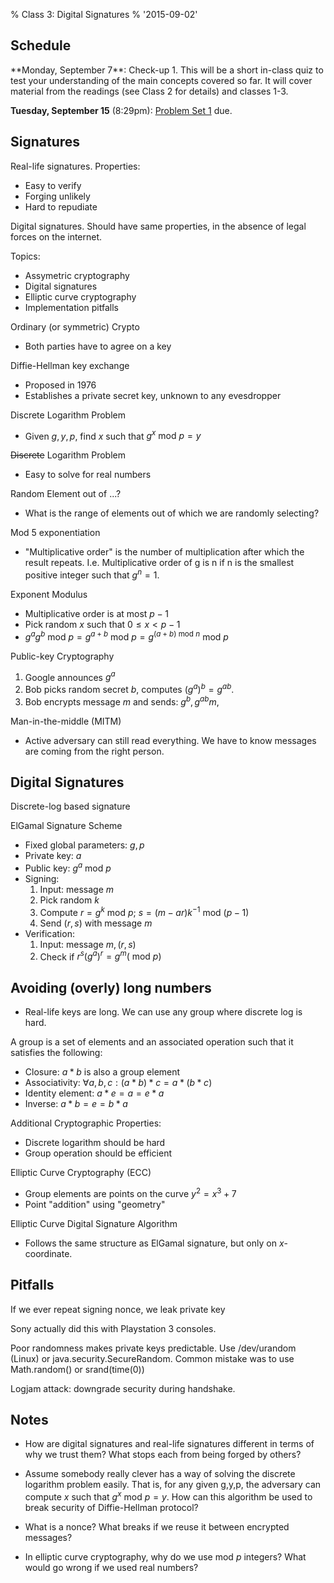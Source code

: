 % Class 3: Digital Signatures
% '2015-09-02'
## Schedule 

   <div class="todo">
**Monday, September 7**: Check-up 1.  This will be a short in-class quiz
  to test your understanding of the main concepts covered so far.  It
  will cover material from the readings (see Class 2 for details) and classes 1-3.

**Tuesday, September 15** (8:29pm): [Problem Set 1](http://www.bitcoin-class.org/ps/ps1) due.

   </div>
<!--more-->

## Signatures

Real-life signatures. Properties:

  * Easy to verify
  * Forging unlikely
  * Hard to repudiate

Digital signatures. Should have same properties, in the absence of legal forces on the internet.

Topics:

  * Assymetric cryptography
  * Digital signatures
  * Elliptic curve cryptography
  * Implementation pitfalls

Ordinary (or symmetric) Crypto

  * Both parties have to agree on a key

Diffie-Hellman key exchange

  * Proposed in 1976
  * Establishes a private secret key, unknown to any evesdropper

Discrete Logarithm Problem

  * Given $g,y,p$, find $x$ such that $g^x \text{ mod } p = y$

~~Discrete~~ Logarithm Problem

  * Easy to solve for real numbers

Random Element out of ...?

  * What is the range of elements out of which we are randomly selecting?

Mod 5 exponentiation

  * "Multiplicative order" is the number of multiplication after which the result repeats. I.e. Multiplicative order of g is n if n is the smallest positive integer such that $g^n=1$.

Exponent Modulus

  * Multiplicative order is at most $p-1$
  * Pick random $x$ such that $0 \le x < p-1$
  * $g^a g^ b \text{ mod } p = g^{a+b} \text{ mod } p = g^{(a+b) \text{ mod }n} \text{ mod } p$

Public-key Cryptography

  1. Google announces $g^a$
  2. Bob picks random secret $b$, computes $(g^a)^b=g^{ab}$.
  3. Bob encrypts message $m$ and sends: $g^b, g^{ab}m$,


Man-in-the-middle (MITM)

  * Active adversary can still read everything. We have to know messages are coming from the right person.


## Digital Signatures

Discrete-log based signature

ElGamal Signature Scheme

  * Fixed global parameters: $g,p$
  * Private key: $a$
  * Public key: $g^a \text{ mod } p$
  * Signing:
    1. Input: message $m$
    2. Pick random $k$
    3. Compute $r = g^k \text{ mod } p$;
               $s = (m-ar)k^{-1} \text{ mod } (p-1)$
    4. Send $(r,s)$ with message $m$
  * Verification:
    1. Input: message $m, (r,s)$
    2. Check if $r^s(g^a)^r = g^m (\text{ mod } p)$

## Avoiding (overly) long numbers

  * Real-life keys are long. We can use any group where discrete log is hard.

  A group is a set of elements and an associated operation such that it satisfies the following:

  * Closure: $a*b$ is also a group element
  * Associativity: $\forall a,b,c: (a*b)*c = a*(b*c)$
  * Identity element: $a*e = a = e*a$
  * Inverse: $a*b = e = b*a$

Additional Cryptographic Properties:

  * Discrete logarithm should be hard
  * Group operation should be efficient

Elliptic Curve Cryptography (ECC)

  * Group elements are points on the curve $y^2 = x^3+7$
  * Point "addition" using "geometry"

Elliptic Curve Digital Signature Algorithm

  * Follows the same structure as ElGamal signature, but only on $x$-coordinate.


## Pitfalls

If we ever repeat signing nonce, we leak private key

Sony actually did this with Playstation 3 consoles.

Poor randomness makes private keys predictable. Use /dev/urandom (Linux) or java.security.SecureRandom. Common mistake was to use Math.random() or srand(time(0))

Logjam attack: downgrade security during handshake.


## Notes

  * How are digital signatures and real-life signatures different in terms of why we trust them? What stops each from being forged by others?

  * Assume somebody really clever has a way of solving the discrete logarithm problem easily. That is, for any given g,y,p, the adversary can compute $x$ such that $g^x \text{ mod } p = y$. How can this algorithm be used to break security of Diffie-Hellman protocol?

  * What is a nonce? What breaks if we reuse it between encrypted messages?

  * In elliptic curve cryptography, why do we use mod $p$ integers? What would go wrong if we used real numbers?
